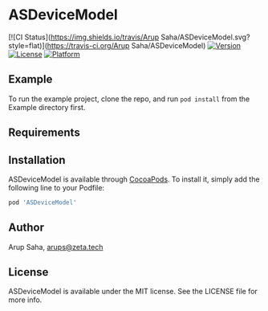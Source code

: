 # ASDeviceModel

[![CI Status](https://img.shields.io/travis/Arup Saha/ASDeviceModel.svg?style=flat)](https://travis-ci.org/Arup Saha/ASDeviceModel)
[![Version](https://img.shields.io/cocoapods/v/ASDeviceModel.svg?style=flat)](https://cocoapods.org/pods/ASDeviceModel)
[![License](https://img.shields.io/cocoapods/l/ASDeviceModel.svg?style=flat)](https://cocoapods.org/pods/ASDeviceModel)
[![Platform](https://img.shields.io/cocoapods/p/ASDeviceModel.svg?style=flat)](https://cocoapods.org/pods/ASDeviceModel)

## Example

To run the example project, clone the repo, and run `pod install` from the Example directory first.

## Requirements

## Installation

ASDeviceModel is available through [CocoaPods](https://cocoapods.org). To install
it, simply add the following line to your Podfile:

```ruby
pod 'ASDeviceModel'
```

## Author

Arup Saha, arups@zeta.tech

## License

ASDeviceModel is available under the MIT license. See the LICENSE file for more info.
